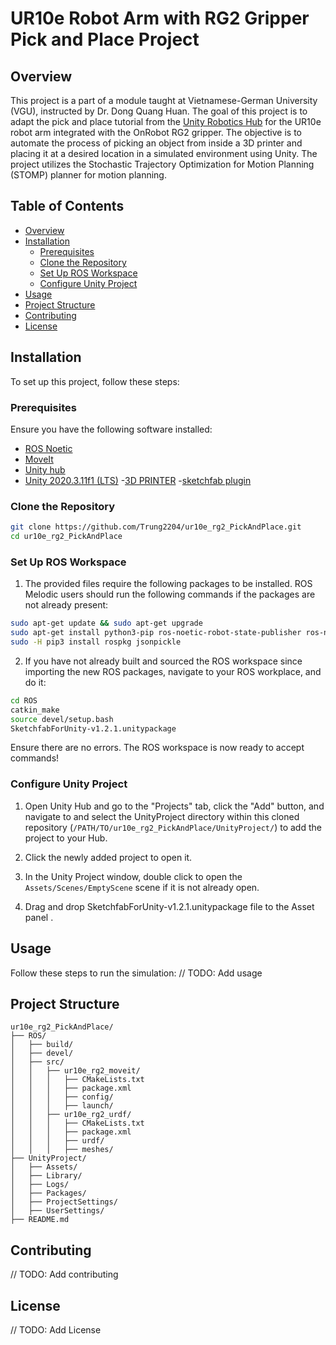 # UR10e Robot Arm with RG2 Gripper Pick and Place Project

## Overview

This project is a part of a module taught at Vietnamese-German University (VGU), instructed by Dr. Dong Quang Huan. The goal of this project is to adapt the pick and place tutorial from the [Unity Robotics Hub](https://github.com/Unity-Technologies/Unity-Robotics-Hub/tree/main/tutorials/pick_and_place) for the UR10e robot arm integrated with the OnRobot RG2 gripper. The objective is to automate the process of picking an object from inside a 3D printer and placing it at a desired location in a simulated environment using Unity. The project utilizes the Stochastic Trajectory Optimization for Motion Planning (STOMP) planner for motion planning.

## Table of Contents

- [Overview](#overview)
- [Installation](#installation)
  - [Prerequisites](#prerequisites)
  - [Clone the Repository](#clone-the-repository)
  - [Set Up ROS Workspace](#set-up-ros-workspace)
  - [Configure Unity Project](#configure-unity-project)
- [Usage](#usage)
- [Project Structure](#project-structure)
- [Contributing](#contributing)
- [License](#license)

## Installation

To set up this project, follow these steps:

### Prerequisites

Ensure you have the following software installed:

- [ROS Noetic](http://wiki.ros.org/noetic/Installation/Ubuntu)
- [MoveIt](https://moveit.ros.org/install/)
- [Unity hub](https://unity.com/download)
- [Unity 2020.3.11f1 (LTS)](https://unity.com/releases/editor/archive)
-[3D PRINTER](https://sketchfab.com/3d-models/2-makerbot-10e13be074dd4d55a97b129c9b4d1959)
-[sketchfab plugin](https://github.com/sketchfab/unity-plugin/releases)
### Clone the Repository

```bash
git clone https://github.com/Trung2204/ur10e_rg2_PickAndPlace.git
cd ur10e_rg2_PickAndPlace
```

### Set Up ROS Workspace

1. The provided files require the following packages to be installed. ROS Melodic users should run the following commands if the packages are not already present:

```bash
sudo apt-get update && sudo apt-get upgrade
sudo apt-get install python3-pip ros-noetic-robot-state-publisher ros-noetic-moveit ros-noetic-rosbridge-suite ros-noetic-joy ros-noetic-ros-control ros-noetic-ros-controllers
sudo -H pip3 install rospkg jsonpickle
```

2. If you have not already built and sourced the ROS workspace since importing the new ROS packages, navigate to your ROS workplace, and do it:

```bash
cd ROS
catkin_make
source devel/setup.bash
SketchfabForUnity-v1.2.1.unitypackage
```

Ensure there are no errors. The ROS workspace is now ready to accept commands!

### Configure Unity Project

1. Open Unity Hub and go to the "Projects" tab, click the "Add" button, and navigate to and select the UnityProject directory within this cloned repository (`/PATH/TO/ur10e_rg2_PickAndPlace/UnityProject/`) to add the project to your Hub.

2. Click the newly added project to open it.

3. In the Unity Project window, double click to open the `Assets/Scenes/EmptyScene` scene if it is not already open.
4. Drag and drop SketchfabForUnity-v1.2.1.unitypackage file to the Asset panel  .

## Usage

Follow these steps to run the simulation:
// TODO: Add usage

## Project Structure

```
ur10e_rg2_PickAndPlace/
├── ROS/
│   ├── build/
│   ├── devel/
│   ├── src/
│   │   ├── ur10e_rg2_moveit/
│   │   │   ├── CMakeLists.txt
│   │   │   ├── package.xml
│   │   │   ├── config/
│   │   │   ├── launch/
│   │   ├── ur10e_rg2_urdf/
│   │   │   ├── CMakeLists.txt
│   │   │   ├── package.xml
│   │   │   ├── urdf/
│   │   │   ├── meshes/
├── UnityProject/
│   ├── Assets/
│   ├── Library/
│   ├── Logs/
│   ├── Packages/
│   ├── ProjectSettings/
│   ├── UserSettings/
├── README.md
```

## Contributing
// TODO: Add contributing

## License
// TODO: Add License
